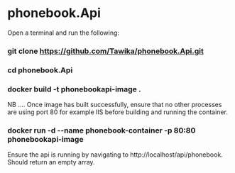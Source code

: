 # phonebook.Api

Open a terminal and run the following:

### git clone https://github.com/Tawika/phonebook.Api.git

### cd phonebook.Api

### docker build -t phonebookapi-image .

NB .... Once image has built successfully, ensure that no other processes are using port 80 for example IIS before building and running the container.

### docker run -d --name phonebook-container -p 80:80 phonebookapi-image

Ensure the api is running by navigating to http://localhost/api/phonebook. Should return an empty array.
